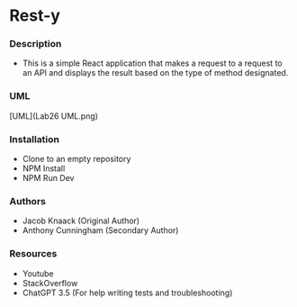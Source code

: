 # Rest-y

### Description

* This is a simple React application that makes a request to a request to an API and displays the result based on the type of method designated.

### UML

[UML](Lab26 UML.png)

### Installation

* Clone to an empty repository
* NPM Install
* NPM Run Dev

### Authors

* Jacob Knaack (Original Author)
* Anthony Cunningham (Secondary Author)

### Resources

* Youtube
* StackOverflow
* ChatGPT 3.5 (For help writing tests and troubleshooting)